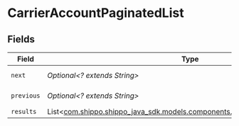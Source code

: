 # CarrierAccountPaginatedList


## Fields

| Field                                                                                                                                    | Type                                                                                                                                     | Required                                                                                                                                 | Description                                                                                                                              | Example                                                                                                                                  |
| ---------------------------------------------------------------------------------------------------------------------------------------- | ---------------------------------------------------------------------------------------------------------------------------------------- | ---------------------------------------------------------------------------------------------------------------------------------------- | ---------------------------------------------------------------------------------------------------------------------------------------- | ---------------------------------------------------------------------------------------------------------------------------------------- |
| `next`                                                                                                                                   | *Optional<? extends String>*                                                                                                             | :heavy_minus_sign:                                                                                                                       | N/A                                                                                                                                      | baseurl?page=3&results=10                                                                                                                |
| `previous`                                                                                                                               | *Optional<? extends String>*                                                                                                             | :heavy_minus_sign:                                                                                                                       | N/A                                                                                                                                      | baseurl?page=1&results=10                                                                                                                |
| `results`                                                                                                                                | List<[com.shippo.shippo_java_sdk.models.components.CarrierAccountWithExtraInfo](../../models/components/CarrierAccountWithExtraInfo.md)> | :heavy_minus_sign:                                                                                                                       | N/A                                                                                                                                      |                                                                                                                                          |